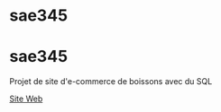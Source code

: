# sae345
# sae345
Projet de site d'e-commerce de boissons avec du SQL

[Site Web](https://pierrickb.pythonanywhere.com/)



